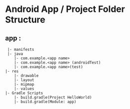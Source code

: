 # Android App / Project Folder Structure

app :
-----
     |- manifests
     |- java
        |- com.example.<app name>
        |- com.example.<app name> (androidTest)
        |- com.example.<app name>(test)
    |- res
        |- drawable
        |- layout
        |- mipmap
        |- values
    |- Gradle Scripts
        |- build.gradle(Project HelloWorld)
        |- build.gradle(Module: app)


